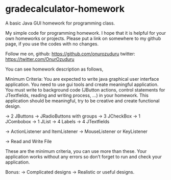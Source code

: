 gradecalculator-homework
========================

A basic Java GUI homework for programming class.

My simple code for programming homework.
I hope that it is helpful for your own homeworks or projects.
Please put a link on somewhere to my github page, if you use the codes with no changes.

Follow me on,
github: https://github.com/onurozuduru
twitter: https://twitter.com/OnurOzuduru


You can see homework description as follows,

Minimum Criteria:
You are expected to write java graphical user interface application. You need to use gui tools
and create meaningful application. You must write to background code (JButton actions, control
statements for JTextfields, reading and writing process, ...) in your homework. This application should
be meaningful, try to be creative and create functional design.

-> 2 JButtons
-> JRadioButtons with groups
-> 3 JCheckBox
-> 1 JCombobox
-> 1 JList
-> 4 Labels
-> 4 JTextfields

-> ActionListener and ItemListener
-> MouseListener or KeyListener

-> Read and Write File

These are the minimum criteria, you can use more than these. Your application works without
any errors so don’t forget to run and check your application.

Bonus:
-> Complicated designs
-> Realistic or useful designs.

